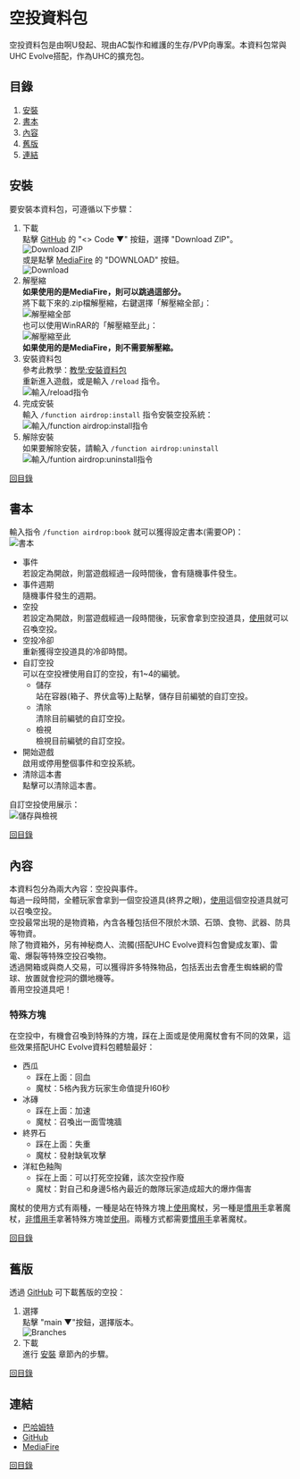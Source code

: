 # 空投資料包

空投資料包是由啊U發起、現由AC製作和維護的生存/PVP向專案。本資料包常與UHC Evolve搭配，作為UHC的擴充包。

## <span id="contents">目錄</span>

1. <a href="#installation">安裝</a>
2. <a href="#book">書本</a>
3. <a href="#introduction">內容</a>
4. <a href="#legacy">舊版</a>
5. <a href="#links">連結</a>

## <span id="installation">安裝</span>

要安裝本資料包，可遵循以下步驟：

1. 下載<br>
	點擊 [GitHub](https://github.com/AlexCai2019/Airdrop) 的 "<> Code ▼" 按鈕，選擇 "Download ZIP"。<br>
	![Download ZIP](images/installation/download_zip.png)<br>
	或是點擊 [MediaFire](https://www.mediafire.com/file/07vzo8a2t57luey) 的 "DOWNLOAD" 按鈕。<br>
	![Download](images/installation/download.png)
2. 解壓縮<br>
	**如果使用的是MediaFire，則可以跳過這部分。**<br>
	將下載下來的.zip檔解壓縮，右鍵選擇「解壓縮全部」：<br>
	![解壓縮全部](images/installation/unzip.png)<br>
	也可以使用WinRAR的「解壓縮至此」：<br>
	![解壓縮至此](images/installation/winrar.png)<br>
	**如果使用的是MediaFire，則不需要解壓縮。**
3. 安裝資料包<br>
	參考此教學：[教學:安裝資料包](https://zh.minecraft.wiki/w/Tutorial:%E5%AE%89%E8%A3%85%E6%95%B0%E6%8D%AE%E5%8C%85)<br>
	重新進入遊戲，或是輸入 `/reload` 指令。<br>
	![輸入/reload指令](images/installation/reload.png)<br>
4. 完成安裝<br>
	輸入 `/function airdrop:install` 指令安裝空投系統：<br>
	![輸入/function airdrop:install指令](images/installation/install.png)
5. 解除安裝<br>
	如果要解除安裝，請輸入 `/function airdrop:uninstall`<br>
	![輸入/funtion airdrop:uninstall指令](images/installation/uninstall.png)

<a href="#contents">回目錄</a>

## <span id="book">書本</span>

輸入指令 `/function airdrop:book` 就可以獲得設定書本(需要OP)：<br>
![書本](images/book/book.png)<br>
- 事件<br>
	若設定為開啟，則當遊戲經過一段時間後，會有隨機事件發生。
- 事件週期<br>
	隨機事件發生的週期。
- 空投<br>
	若設定為開啟，則當遊戲經過一段時間後，玩家會拿到空投道具，<u title="預設右鍵">使用</u>就可以召喚空投。
- 空投冷卻<br>
	重新獲得空投道具的冷卻時間。
- 自訂空投<br>
	可以在空投裡使用自訂的空投，有1~4的編號。
	- 儲存<br>
		站在容器(箱子、界伏盒等)上點擊，儲存目前編號的自訂空投。
	- 清除<br>
		清除目前編號的自訂空投。
	- 檢視<br>
		檢視目前編號的自訂空投。
- 開始遊戲<br>
	啟用或停用整個事件和空投系統。
- 清除這本書<br>
	點擊可以清除這本書。

自訂空投使用展示：<br>
![儲存與檢視](images/book/custom_showcase.gif)

<a href="#contents">回目錄</a>

## <span id="introduction">內容</span>

本資料包分為兩大內容：空投與事件。<br>
每過一段時間，全體玩家會拿到一個空投道具(終界之眼)，<u title="預設右鍵">使用</u>這個空投道具就可以召喚空投。<br>
空投最常出現的是物資箱，內含各種包括但不限於木頭、石頭、食物、武器、防具等物資。<br>
除了物資箱外，另有神秘商人、流髑(搭配UHC Evolve資料包會變成友軍)、雷電、爆裂等特殊空投召喚物。<br>
透過開箱或與商人交易，可以獲得許多特殊物品，包括丟出去會產生蜘蛛網的雪球、放置就會挖洞的鑽地機等。<br>
善用空投道具吧！

### 特殊方塊

在空投中，有機會召喚到特殊的方塊，踩在上面或是使用魔杖會有不同的效果，這些效果搭配UHC Evolve資料包體驗最好：

- 西瓜
	- 踩在上面：回血
	- 魔杖：5格內我方玩家生命值提升I60秒
- 冰磚
	- 踩在上面：加速
	- 魔杖：召喚出一面雪塊牆
- 終界石
	- 踩在上面：失重
	- 魔杖：發射缺氧攻擊
- 洋紅色釉陶
	- 採在上面：可以打死空投雞，該次空投作廢
	- 魔杖：對自己和身邊5格內最近的敵隊玩家造成超大的爆炸傷害

魔杖的使用方式有兩種，一種是站在特殊方塊上<u title="預設右鍵">使用</u>魔杖，另一種是<u title="預設右手">慣用手</u>拿著魔杖，<u title="預設左手">非慣用手</u>拿著特殊方塊並<u title="預設右鍵">使用</u>。兩種方式都需要<u title="預設右手">慣用手</u>拿著魔杖。

<a href="#contents">回目錄</a>

## <span id="legacy">舊版</span>

透過 [GitHub](https://github.com/AlexCai2019/Airdrop) 可下載舊版的空投：<br>
1. 選擇<br>
	點擊 "main ▼"按鈕，選擇版本。<br>
	![Branches](images/legacy/branches.png)
2. 下載<br>
	進行 <a href="#installation">安裝</a> 章節內的步驟。

<a href="#contents">回目錄</a>

## <span id="links">連結</span>

- [巴哈姆特](https://forum.gamer.com.tw/C.php?bsn=18673&snA=200820)
- [GitHub](https://github.com/AlexCai2019/Airdrop)
- [MediaFire](https://www.mediafire.com/file/07vzo8a2t57luey)

<a href="#contents">回目錄</a>